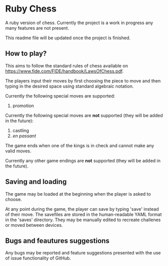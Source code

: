 # Ruby Chess

A ruby version of chess. Currently the project is a work in progress any many features are not present.

This readme file will be updated once the project is finished.

## How to play?

This aims to follow the standard rules of chess available on https://www.fide.com/FIDE/handbook/LawsOfChess.pdf.

The players input their moves by first choosing the piece to move and then typing
in the desired space using standard algebraic notation.

Currently the following special moves are supported:
  1. promotion
  
Currently the following special moves are **not** supported (they will be added in the future):
  1. castling
  2. *en passant*
  
  The game ends when one of the kings is in check and cannot make any valid moves. 
  
  Currently any other game endings are **not** supported (they will be added in the future).
  
  ## Saving and loading
  
  The game may be loaded at the beginning when the player is asked to choose.
  
  At any point during the game, the player can save by typing 'save' instead of their move. The savefiles are stored 
  in the human-readable YAML format in the 'saves' directory. They may be manually edited to recreate challenes or 
  moved between devices.
  
  ## Bugs and feautures suggestions
  
  Any bugs may be reported and feature suggestions presented with the use of issue functionality of GitHub.
